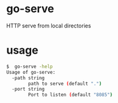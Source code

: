 # go-serve
HTTP serve from local directories

# usage
```bash
$  go-serve -help
Usage of go-serve:
  -path string
    	path to serve (default ".")
  -port string
    	Port to listen (default "8085")
```
